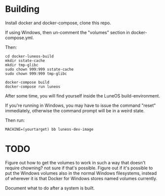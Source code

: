 # Building

Install docker and docker-compose, clone this repo.

If using Windows, then un-comment the "volumes" section in docker-compose.yml.

Then:

````
cd docker-luneos-build
mkdir sstate-cache
mkdir tmp-glibc
sudo chown 999:999 sstate-cache
sudo chown 999:999 tmp-glibc

docker-compose build
docker-compose run luneos
````

After some time, you will find yourself inside the LuneOS build-environment.

If you're running in Windows, you may have to issue the command "reset" immediately, otherwise
the command prompt will be in a weird state.

Then run:

````MACHINE=(yourtarget) bb luneos-dev-image````

# TODO

Figure out how to get the volumes to work in such a way that doesn't require chowning? not sure if that's possible.  Figure out if it's possible to put the Windows volumes also in the normal Windows filesystems, instead of wherever it is that Docker for Windows stores named volumes currently.

Document what to do after a system is built.
